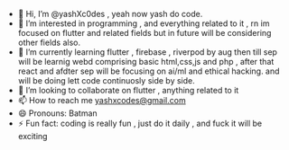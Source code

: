 - 👋 Hi, I’m @yashXc0des , yeah now yash do code.
- 👀 I’m interested in programming , and everything related to it , rn im focused on flutter and related fields but in future will be considering other fields also.
- 🌱 I’m currently learning flutter , firebase , riverpod by aug then till sep will be learnig webd comprising basic html,css,js and php , after that react and afdter sep will be focusing on ai/ml and ethical hacking. and will be doing lett code continuosly side by side.
- 💞️ I’m looking to collaborate on flutter  , anything related to it
- 📫 How to reach me yashxcodes@gmail.com
- 😄 Pronouns: Batman
- ⚡ Fun fact: coding is really fun , just do it daily , and fuck it will be exciting 

<!---
yashXc0des/yashXc0des is a ✨ special ✨ repository because its `README.md` (this file) appears on your GitHub profile.
You can click the Preview link to take a look at your changes.
--->
